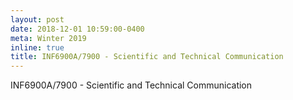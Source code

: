 ```yaml
---
layout: post
date: 2018-12-01 10:59:00-0400
meta: Winter 2019
inline: true
title: INF6900A/7900 - Scientific and Technical Communication
---
```


INF6900A/7900 - Scientific and Technical Communication
